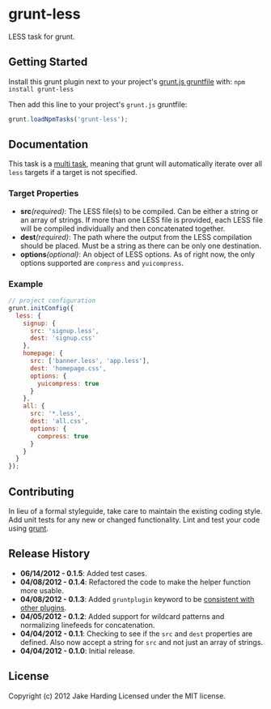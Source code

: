 # grunt-less

LESS task for grunt.

## Getting Started
Install this grunt plugin next to your project's [grunt.js gruntfile][getting_started] with: `npm install grunt-less`

Then add this line to your project's `grunt.js` gruntfile:

```javascript
grunt.loadNpmTasks('grunt-less');
```

[npm_registry_page]: http://search.npmjs.org/#/grunt-less
[grunt]: https://github.com/cowboy/grunt
[getting_started]: https://github.com/cowboy/grunt/blob/master/docs/getting_started.md

## Documentation
This task is a [multi task][types_of_tasks], meaning that grunt will automatically iterate over all `less` targets if a target is not specified.

### Target Properties
*   __src__*(required)*: The LESS file(s) to be compiled. Can be either a string or an array of strings. If more than one LESS file is provided, each LESS file will be compiled individually and then concatenated together.
*   __dest__*(required)*: The path where the output from the LESS compilation should be placed. Must be a string as there can be only one destination.
*   __options__*(optional)*: An object of LESS options. As of right now, the only options supported are `compress` and `yuicompress`.

### Example

```javascript
// project configuration
grunt.initConfig({
  less: {
    signup: {
      src: 'signup.less',
      dest: 'signup.css'
    },
    homepage: {
      src: ['banner.less', 'app.less'],
      dest: 'homepage.css',
      options: {
        yuicompress: true
      }
    },
    all: {
      src: '*.less',
      dest: 'all.css',
      options: {
        compress: true
      }
    }
  }
});
```

[types_of_tasks]: https://github.com/cowboy/grunt/blob/master/docs/types_of_tasks.md

## Contributing
In lieu of a formal styleguide, take care to maintain the existing coding style. Add unit tests for any new or changed functionality. Lint and test your code using [grunt][grunt].

## Release History
*   __06/14/2012 - 0.1.5__: Added test cases. 
*   __04/08/2012 - 0.1.4__: Refactored the code to make the helper function more usable. 
*   __04/08/2012 - 0.1.3__: Added `gruntplugin` keyword to be [consistent with other plugins](https://github.com/cowboy/grunt/issues/111).
*   __04/05/2012 - 0.1.2__: Added support for wildcard patterns and normalizing linefeeds for concatenation. 
*   __04/04/2012 - 0.1.1__: Checking to see if the `src` and `dest` properties are defined. Also now accept a string for `src` and not just an array of strings.
*   __04/04/2012 - 0.1.0__: Initial release.

## License
Copyright (c) 2012 Jake Harding
Licensed under the MIT license.
